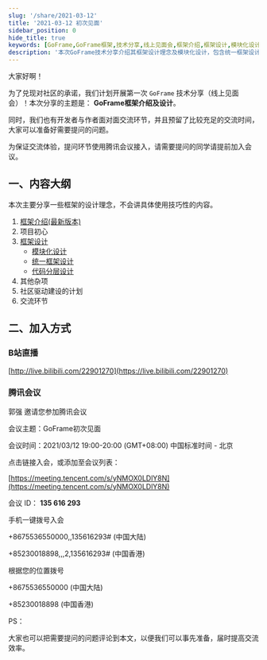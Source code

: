 ```yaml
---
slug: '/share/2021-03-12'
title: '2021-03-12 初次见面'
sidebar_position: 0
hide_title: true
keywords: [GoFrame,GoFrame框架,技术分享,线上见面会,框架介绍,框架设计,模块化设计,统一框架设计,代码分层设计,社区驱动建设]
description: '本次GoFrame技术分享介绍其框架设计理念及模块化设计，包含统一框架设计和代码分层设计等，不涉及具体技巧。活动有开发者与作者交流环节并使用腾讯会议接入，欢迎大家准备问题并加入交流。'
---
```


大家好啊！

为了兑现对社区的承诺，我们计划开展第一次 `GoFrame` 技术分享（线上见面会）！本次分享的主题是： **GoFrame框架介绍及设计**。

同时，我们也有开发者与作者面对面交流环节，并且预留了比较充足的交流时间，大家可以准备好需要提问的问题。

为保证交流体验，提问环节使用腾讯会议接入，请需要提问的同学请提前加入会议。

## 一、内容大纲

本次主要分享一些框架的设计理念，不会讲具体使用技巧性的内容。

1. [框架介绍(最新版本)](https://wiki.goframe.org/pages/viewpage.action?pageId=1114119)
2. 项目初心
3. [框架设计](../../../docs/框架设计/框架设计.md)
   - [模块化设计](../../../docs/框架设计/模块化设计.md)
   - [统一框架设计](../../../docs/框架设计/统一框架设计.md)
   - [代码分层设计](../../../docs/框架设计/工程开发设计/代码分层设计.md)
4. 其他杂项
5. 社区驱动建设的计划
6. 交流环节

## 二、加入方式

### B站直播

[http://live.bilibili.com/22901270](https://live.bilibili.com/22901270)

### 腾讯会议

郭强 邀请您参加腾讯会议

会议主题：GoFrame初次见面

会议时间：2021/03/12 19:00-20:00 (GMT+08:00) 中国标准时间 - 北京

点击链接入会，或添加至会议列表：

[https://meeting.tencent.com/s/yNMOX0LDlY8N](https://meeting.tencent.com/s/yNMOX0LDlY8N)

会议 ID： **135 616 293**

手机一键拨号入会

+8675536550000,,135616293# (中国大陆)

+85230018898,,,2,135616293# (中国香港)

根据您的位置拨号

+8675536550000 (中国大陆)

+85230018898 (中国香港)

PS：

大家也可以把需要提问的问题评论到本文，以便我们可以事先准备，届时提高交流效率。